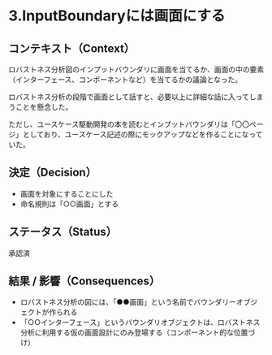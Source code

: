 # 3.InputBoundaryには画面にする
## コンテキスト（Context）

ロバストネス分析図のインプットバウンダリに画面を当てるか、画面の中の要素（インターフェース、コンポーネントなど）を当てるかの議論となった。

ロバストネス分析の段階で画面として話すと、必要以上に詳細な話に入ってしまうことを懸念した。
  
ただし、ユースケース駆動開発の本を読むとインプットバウンダリは「〇〇ページ」としており、ユースケース記述の際にモックアップなどを作ることになっていた。


## 決定（Decision）
- 画面を対象にすることにした
- 命名規則は「○○画面」とする


## ステータス（Status）
承認済

## 結果 / 影響（Consequences）

- ロバストネス分析の図には、「●●画面」という名前でバウンダリーオブジェクトが作られる
- 「○○インターフェース」というバウンダリオブジェクトは、ロバストネス分析に利用する仮の画面設計にのみ登場する（コンポーネント的な位置づけ）